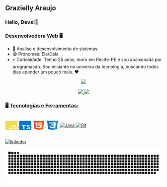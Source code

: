 ## Grazielly Araujo
### Hello, Devs!👋 
### Desenvolvedora Web ️🖥️


- 🔭 Analise e desenvolvimento de sistemas
- 😄 Pronomes: Ela/Dela
- ⚡ Curiosidade: Tenho 25 anos, moro em Recife-PE e sou apaixonada por programação. Sou iniciante no universo da tecnologia, buscando todos dias apender um pouco mais. ❤
  
 <p align="center">
  <img src="https://super.abril.com.br/wp-content/uploads/2016/09/super_imggato_digitando_0.gif" width="350">
</p>

<div align="center">
  <a href="https://github.com/grazielly-a">
  <img height="180em" src="https://github-readme-stats.vercel.app/api?username=grazielly-a&show_icons=true&theme=synthwave&include_all_commits=true&count_private=true"/>
  <img height="180em" src="https://github-readme-stats.vercel.app/api/top-langs/?username=grazielly-a&layout=compact&langs_count=7&theme=synthwave"/>
</div>

### 🖥️ Tecnologias e Ferramentas:  
<div style="display: inline_block"><br> 
  <img align="center" alt="Js" height="30" width="40" src="https://raw.githubusercontent.com/devicons/devicon/master/icons/javascript/javascript-plain.svg">
  <img align="center" alt="Ts" height="30" width="40" src="https://raw.githubusercontent.com/devicons/devicon/master/icons/typescript/typescript-plain.svg">
  <img align="center" alt="HTML" height="30" width="40" src="https://raw.githubusercontent.com/devicons/devicon/master/icons/html5/html5-original.svg">
  <img align="center" alt="CSS" height="30" width="40" src="https://raw.githubusercontent.com/devicons/devicon/master/icons/css3/css3-original.svg">
  <img align="center" alt="Java" height="30" width="40" src="https://cdn.jsdelivr.net/gh/devicons/devicon/icons/java/java-original-wordmark.svg">
  <img align="center" alt="Git" height="30" width="40" src="https://cdn.jsdelivr.net/gh/devicons/devicon/icons/git/git-original.svg"> 
</div>

##

<div>
  <a href="https://www.linkedin.com/in/grazielly-ara%C3%BAjo/">
    <img width="80px" src="https://i.ibb.co/RyZx12b/linkedin.png" alt="linkedin" style="vertical-align:top;">
  </a>  
</div>

![Snake animation](https://github.com/Grazielly-a/Grazielly-a/blob/output/github-contribution-grid-snake.svg)
